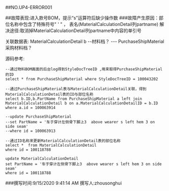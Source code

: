 ##NO.UP4-ERROR001

##故障表现:进入款号BOM，提示“s”运算符后缺少操作数
###故障产生原因：部位名称中包含了特殊符号" ' " ， 表名(MaterialCalculationDetail列partname)
解决途径:取消掉MaterialCalculationDetail列partname中内容的单引号

关联数据表: MaterialCalculationDetail  b  --材料档？ ---   PurchaseShipMaterial 采购材料档？
		

源码参考:
    
	--通过物料BOM画面的后台log得到StyleDocTreeID ,用来取得PurchaseShipMaterial的ID
	select * from PurchaseShipMaterial where StyleDocTreeID = 100043202
	
	--通过PurchaseShipMaterial表与MaterialCalculationDetail关联，得到MaterialCalculationDetail表的ID与部位名称
	select b.ID,b.PartName from PurchaseShipMaterial a left join MaterialCalculationDetail b on a.MaterialCalculationDetailID = b.ID 
	where a.id = 100063914
	
	--update PurchaseShipMaterial
	--set PartName = '车于穿计左侧骨下脚上3  above wearer s left hem 3 on side seam'
	--where id = 100063913
	
	--通过ID名称来更新MaterialCalculationDetail表的部位名称
	select *  from MaterialCalculationDetail
	where id = 100118788
	
	update MaterialCalculationDetail
	set PartName = '车于穿计左侧骨下脚上3  above wearer s left hem 3 on side seam'
	where id = 100118788
	           


###撰写时间:9/15/2020 9:41:14 AM      撰写人:zhousonghui
